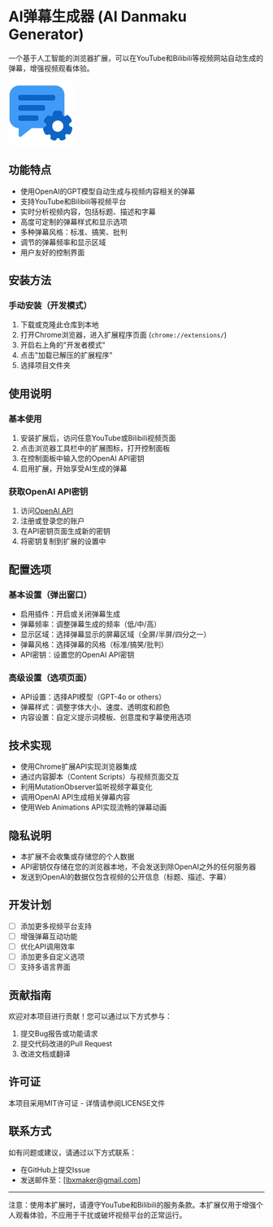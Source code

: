 # AI弹幕生成器 (AI Danmaku Generator)

一个基于人工智能的浏览器扩展，可以在YouTube和Bilibili等视频网站自动生成的弹幕，增强视频观看体验。

![AI弹幕生成器](assets/icon128.png)

## 功能特点

- 使用OpenAI的GPT模型自动生成与视频内容相关的弹幕
- 支持YouTube和Bilibili等视频平台
- 实时分析视频内容，包括标题、描述和字幕
- 高度可定制的弹幕样式和显示选项
- 多种弹幕风格：标准、搞笑、批判
- 调节的弹幕频率和显示区域
- 用户友好的控制界面

## 安装方法

### 手动安装（开发模式）

1. 下载或克隆此仓库到本地
2. 打开Chrome浏览器，进入扩展程序页面 (`chrome://extensions/`)
3. 开启右上角的"开发者模式"
4. 点击"加载已解压的扩展程序"
5. 选择项目文件夹

## 使用说明

### 基本使用

1. 安装扩展后，访问任意YouTube或Bilibili视频页面
2. 点击浏览器工具栏中的扩展图标，打开控制面板
3. 在控制面板中输入您的OpenAI API密钥
4. 启用扩展，开始享受AI生成的弹幕

### 获取OpenAI API密钥

1. 访问[OpenAI API](https://platform.openai.com/)
2. 注册或登录您的账户
3. 在API密钥页面生成新的密钥
4. 将密钥复制到扩展的设置中

## 配置选项

### 基本设置（弹出窗口）

- 启用插件：开启或关闭弹幕生成
- 弹幕频率：调整弹幕生成的频率（低/中/高）
- 显示区域：选择弹幕显示的屏幕区域（全屏/半屏/四分之一）
- 弹幕风格：选择弹幕的风格（标准/搞笑/批判）
- API密钥：设置您的OpenAI API密钥

### 高级设置（选项页面）

- API设置：选择API模型（GPT-4o or others）
- 弹幕样式：调整字体大小、速度、透明度和颜色
- 内容设置：自定义提示词模板、创意度和字幕使用选项

## 技术实现

- 使用Chrome扩展API实现浏览器集成
- 通过内容脚本（Content Scripts）与视频页面交互
- 利用MutationObserver监听视频字幕变化
- 调用OpenAI API生成相关弹幕内容
- 使用Web Animations API实现流畅的弹幕动画

## 隐私说明

- 本扩展不会收集或存储您的个人数据
- API密钥仅存储在您的浏览器本地，不会发送到除OpenAI之外的任何服务器
- 发送到OpenAI的数据仅包含视频的公开信息（标题、描述、字幕）

## 开发计划

- [ ] 添加更多视频平台支持
- [ ] 增强弹幕互动功能
- [ ] 优化API调用效率
- [ ] 添加更多自定义选项
- [ ] 支持多语言界面

## 贡献指南

欢迎对本项目进行贡献！您可以通过以下方式参与：

1. 提交Bug报告或功能请求
2. 提交代码改进的Pull Request
3. 改进文档或翻译

## 许可证

本项目采用MIT许可证 - 详情请参阅LICENSE文件

## 联系方式

如有问题或建议，请通过以下方式联系：

- 在GitHub上提交Issue
- 发送邮件至：[lbxmaker@gmail.com]

---

注意：使用本扩展时，请遵守YouTube和Bilibili的服务条款。本扩展仅用于增强个人观看体验，不应用于干扰或破坏视频平台的正常运行。